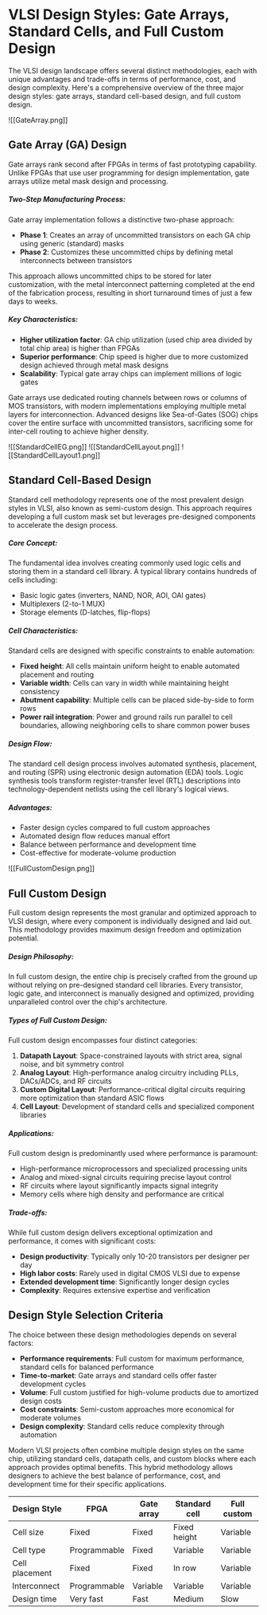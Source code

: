 # VLSI Design Styles: Gate Arrays, Standard Cells, and Full Custom Design

The VLSI design landscape offers several distinct methodologies, each with unique advantages and trade-offs in terms of performance, cost, and design complexity. Here's a comprehensive overview of the three major design styles: gate arrays, standard cell-based design, and full custom design.

![[GateArray.png]]
## Gate Array (GA) Design

Gate arrays rank second after FPGAs in terms of fast prototyping capability. Unlike FPGAs that use user programming for design implementation, gate arrays utilize metal mask design and processing.

##### Two-Step Manufacturing Process:

Gate array implementation follows a distinctive two-phase approach:

- **Phase 1**: Creates an array of uncommitted transistors on each GA chip using generic (standard) masks
- **Phase 2**: Customizes these uncommitted chips by defining metal interconnects between transistors


This approach allows uncommitted chips to be stored for later customization, with the metal interconnect patterning completed at the end of the fabrication process, resulting in short turnaround times of just a few days to weeks.

##### Key Characteristics:

- **Higher utilization factor**: GA chip utilization (used chip area divided by total chip area) is higher than FPGAs
- **Superior performance**: Chip speed is higher due to more customized design achieved through metal mask designs
- **Scalability**: Typical gate array chips can implement millions of logic gates


Gate arrays use dedicated routing channels between rows or columns of MOS transistors, with modern implementations employing multiple metal layers for interconnection. Advanced designs like Sea-of-Gates (SOG) chips cover the entire surface with uncommitted transistors, sacrificing some for inter-cell routing to achieve higher density.

![[StandardCellEG.png]]
![[StandardCellLayout.png]]
![[StandardCellLayout1.png]]
## Standard Cell-Based Design

Standard cell methodology represents one of the most prevalent design styles in VLSI, also known as semi-custom design. This approach requires developing a full custom mask set but leverages pre-designed components to accelerate the design process.

##### Core Concept:

The fundamental idea involves creating commonly used logic cells and storing them in a standard cell library. A typical library contains hundreds of cells including:

- Basic logic gates (inverters, NAND, NOR, AOI, OAI gates)
- Multiplexers (2-to-1 MUX)
- Storage elements (D-latches, flip-flops)


##### Cell Characteristics:

Standard cells are designed with specific constraints to enable automation:

- **Fixed height**: All cells maintain uniform height to enable automated placement and routing
- **Variable width**: Cells can vary in width while maintaining height consistency
- **Abutment capability**: Multiple cells can be placed side-by-side to form rows
- **Power rail integration**: Power and ground rails run parallel to cell boundaries, allowing neighboring cells to share common power buses

##### Design Flow:

The standard cell design process involves automated synthesis, placement, and routing (SPR) using electronic design automation (EDA) tools. Logic synthesis tools transform register-transfer level (RTL) descriptions into technology-dependent netlists using the cell library's logical views.

##### Advantages:

- Faster design cycles compared to full custom approaches
- Automated design flow reduces manual effort
- Balance between performance and development time
- Cost-effective for moderate-volume production

![[FullCustomDesign.png]]
## Full Custom Design

Full custom design represents the most granular and optimized approach to VLSI design, where every component is individually designed and laid out. This methodology provides maximum design freedom and optimization potential.

##### Design Philosophy:

In full custom design, the entire chip is precisely crafted from the ground up without relying on pre-designed standard cell libraries. Every transistor, logic gate, and interconnect is manually designed and optimized, providing unparalleled control over the chip's architecture.

##### Types of Full Custom Design:

Full custom design encompasses four distinct categories:

1. **Datapath Layout**: Space-constrained layouts with strict area, signal noise, and bit symmetry control
2. **Analog Layout**: High-performance analog circuitry including PLLs, DACs/ADCs, and RF circuits
3. **Custom Digital Layout**: Performance-critical digital circuits requiring more optimization than standard ASIC flows
4. **Cell Layout**: Development of standard cells and specialized component libraries


##### Applications:

Full custom design is predominantly used where performance is paramount:

- High-performance microprocessors and specialized processing units
- Analog and mixed-signal circuits requiring precise layout control
- RF circuits where layout significantly impacts signal integrity
- Memory cells where high density and performance are critical

##### Trade-offs:

While full custom design delivers exceptional optimization and performance, it comes with significant costs:

- **Design productivity**: Typically only 10-20 transistors per designer per day
- **High labor costs**: Rarely used in digital CMOS VLSI due to expense
- **Extended development time**: Significantly longer design cycles
- **Complexity**: Requires extensive expertise and verification

## Design Style Selection Criteria

The choice between these design methodologies depends on several factors:

- **Performance requirements**: Full custom for maximum performance, standard cells for balanced performance
- **Time-to-market**: Gate arrays and standard cells offer faster development cycles
- **Volume**: Full custom justified for high-volume products due to amortized design costs
- **Cost constraints**: Semi-custom approaches more economical for moderate volumes
- **Design complexity**: Standard cells reduce complexity through automation

Modern VLSI projects often combine multiple design styles on the same chip, utilizing standard cells, datapath cells, and custom blocks where each approach provides optimal benefits. This hybrid methodology allows designers to achieve the best balance of performance, cost, and development time for their specific applications.

|Design Style|FPGA|Gate array|Standard cell|Full custom|
|---|---|---|---|---|
|Cell size|Fixed|Fixed|Fixed height|Variable|
|Cell type|Programmable|Fixed|Variable|Variable|
|Cell placement|Fixed|Fixed|In row|Variable|
|Interconnect|Programmable|Variable|Variable|Variable|
|Design time|Very fast|Fast|Medium|Slow|
